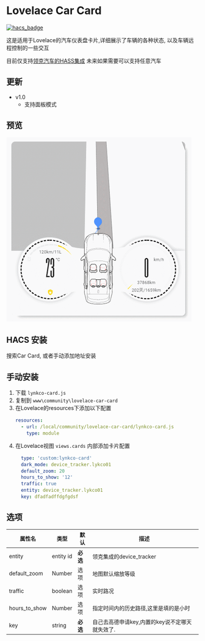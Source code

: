 

# Lovelace Car Card

[![hacs_badge](https://img.shields.io/badge/HACS-Default-orange.svg)](https://github.com/hacs/integration)

这是适用于Lovelace的汽车仪表盘卡片,详细展示了车辆的各种状态, 以及车辆远程控制的一些交互

目前仅支持[领克汽车的HASS集成](https://github.com/fineemb/Lynk-Co)
未来如果需要可以支持任意汽车

## 更新

+ v1.0
  + 支持面板模式
  
## 预览
![](2.gif)

## HACS 安装
搜索Car Card, 或者手动添加地址安装
## 手动安装
1. 下载 `lynkco-card.js`
1. 复制到 `www\community\lovelace-car-card`
1. 在Lovelace的resources下添加以下配置
    ``` yaml
    resources:
      - url: /local/community/lovelace-car-card/lynkco-card.js
        type: module
    ```
1. 在Lovelace视图 `views.cards` 内部添加卡片配置
    ```yaml
      type: 'custom:lynkco-card'
      dark_mode: device_tracker.lykco01
      default_zoom: 20
      hours_to_show: '12'
      traffic: true
      entity: device_tracker.lykco01
      key: dfadfadffdgfgdsf
    ```

## 选项

| 属性名 | 类型 | 默认 | 描述
| ---- | ---- | ------- | -----------
| entity | entity id | **必选** | 领克集成的device_tracker
| default_zoom | Number | 选项 | 地图默认缩放等级
| traffic | boolean | 选项 | 实时路况
| hours_to_show | Number | 选项 | 指定时间内的历史路径,这里是填的是小时
| key | string | **必选** | 自己去高德申请key,内置的key说不定哪天就失效了.
